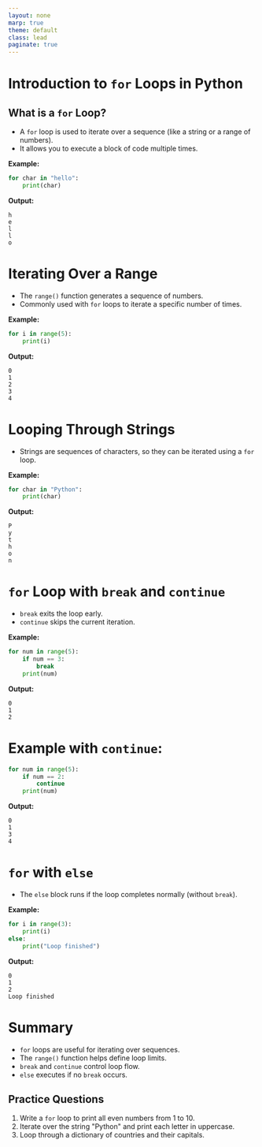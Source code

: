 ```yaml
---
layout: none
marp: true
theme: default
class: lead
paginate: true
---
```


<!-- headingDivider: 1 -->
<!-- backgroundColor: black -->
<!-- class: invert -->

# Introduction to `for` Loops in Python

## What is a `for` Loop?
- A `for` loop is used to iterate over a sequence (like a string or a range of numbers).
- It allows you to execute a block of code multiple times.

**Example:**
```python
for char in "hello":
    print(char)
```
**Output:**
```text
h
e
l
l
o
```

# Iterating Over a Range
- The `range()` function generates a sequence of numbers.
- Commonly used with `for` loops to iterate a specific number of times.

**Example:**
```python
for i in range(5):
    print(i)
```
**Output:**
```text
0
1
2
3
4
```

# Looping Through Strings
- Strings are sequences of characters, so they can be iterated using a `for` loop.

**Example:**
```python
for char in "Python":
    print(char)
```
**Output:**
```text
P
y
t
h
o
n
```

# `for` Loop with `break` and `continue`
- `break` exits the loop early.
- `continue` skips the current iteration.

**Example:**
```python
for num in range(5):
    if num == 3:
        break
    print(num)
```
**Output:**
```text
0
1
2
```

# **Example with `continue`:**
```python
for num in range(5):
    if num == 2:
        continue
    print(num)
```
**Output:**
```text
0
1
3
4
```

# `for` with `else`
- The `else` block runs if the loop completes normally (without `break`).

**Example:**
```python
for i in range(3):
    print(i)
else:
    print("Loop finished")
```
**Output:**
```text
0
1
2
Loop finished
```

# Summary
- `for` loops are useful for iterating over sequences.
- The `range()` function helps define loop limits.
- `break` and `continue` control loop flow.
- `else` executes if no `break` occurs.

## Practice Questions
1. Write a `for` loop to print all even numbers from 1 to 10.
2. Iterate over the string "Python" and print each letter in uppercase.
3. Loop through a dictionary of countries and their capitals.
